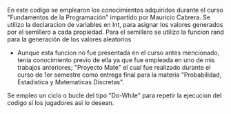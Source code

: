 En este codigo se emplearon los conocimientos adquiridos durante el curso "Fundamentos de la Programación" impartido por Mauricio Cabrera.
Se utilizo la declaracion de variables en Int, para asignar los valores generados por el semillero a cada propiedad.
Para el semillero se utilizo la funcion rand para la generación de los valores aleatorios
  - Aunque esta funcion no fue presentada en el curso antes mencionado, tenia conocimiento previo de ella ya que fue empleada en uno de mis trabajos anteriores;
  "Proyecto Mate" el cual fue realizado durante el curso de 1er semestre como entrega final para la materia "Probabilidad, Estadistica y Matematicas Discretas".

Se empleo un ciclo o bucle del tipo "Do-While" para repetir la ejecucion del codigo si los jugadores asi lo desean.
